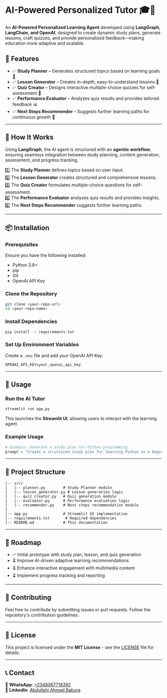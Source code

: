 # AI-Powered Personalized Tutor 🎓🤖

An **AI-Powered Personalized Learning Agent** developed using **LangGraph, LangChain, and OpenAI**, designed to create dynamic study plans, generate lessons, craft quizzes, and provide personalized feedback—making education more adaptive and scalable.

## 🌟 Features
- ✅ **Study Planner** – Generates structured topics based on learning goals 📅
- ✅ **Lesson Generator** – Creates in-depth, easy-to-understand lessons 📖
- ✅ **Quiz Creator** – Designs interactive multiple-choice quizzes for self-assessment 🎯
- ✅ **Performance Evaluator** – Analyzes quiz results and provides tailored feedback 📊
- ✅ **Next Steps Recommender** – Suggests further learning paths for continuous growth 🚀

---

## 🔧 How It Works
Using **LangGraph**, the AI agent is structured with an **agentic workflow**, ensuring seamless integration between study planning, content generation, assessment, and progress tracking.

1️⃣ The **Study Planner** defines topics based on user input.  
2️⃣ The **Lesson Generator** creates structured and comprehensive lessons.  
3️⃣ The **Quiz Creator** formulates multiple-choice questions for self-assessment.  
4️⃣ The **Performance Evaluator** analyzes quiz results and provides insights.  
5️⃣ The **Next Steps Recommender** suggests further learning paths.

---

## 📦 Installation

### Prerequisites
Ensure you have the following installed:
- Python 3.8+
- pip
- Git
- OpenAI API Key

### Clone the Repository
```sh
git clone <your-repo-url>
cd <your-repo-name>
```

### Install Dependencies
```sh
pip install -r requirements.txt
```

### Set Up Environment Variables
Create a `.env` file and add your OpenAI API Key:
```env
OPENAI_API_KEY=your_openai_api_key
```

---

## 🚀 Usage

### Run the AI Tutor
```sh
streamlit run app.py
```
This launches the **Streamlit UI**, allowing users to interact with the learning agent.

### Example Usage
```python
# Example: Generate a study plan for Python programming
prompt = "Create a structured study plan for learning Python as a beginner."
```

---

## 📂 Project Structure
```
|-- src/
|   |-- planner.py        # Study Planner module
|   |-- lesson_generator.py # Lesson generation logic
|   |-- quiz_creator.py   # Quiz generation module
|   |-- evaluator.py      # Performance evaluation logic
|   |-- recommender.py    # Next steps recommendation module
|
|-- app.py                # Streamlit UI implementation
|-- requirements.txt       # Required dependencies
|-- README.md             # This documentation
```

---

## 🚀 Roadmap
- ✅ Initial prototype with study plan, lesson, and quiz generation
- ⏳ Improve AI-driven adaptive learning recommendations
- ⏳ Enhance interactive engagement with multimedia content
- ⏳ Implement progress tracking and reporting

---

## 🤝 Contributing
Feel free to contribute by submitting issues or pull requests. Follow the repository's contribution guidelines.

---

## 📜 License
This project is licensed under the **MIT License** - see the [LICENSE](LICENSE) file for details.

---

## 📞 Contact
📱 **WhatsApp**: [+2348067718392](https://wa.me/2348067718392)  
🔗 **LinkedIn**: [Abdullahi Ahmad Babura](https://www.linkedin.com/in/abdullahi-ahmad-babura)

